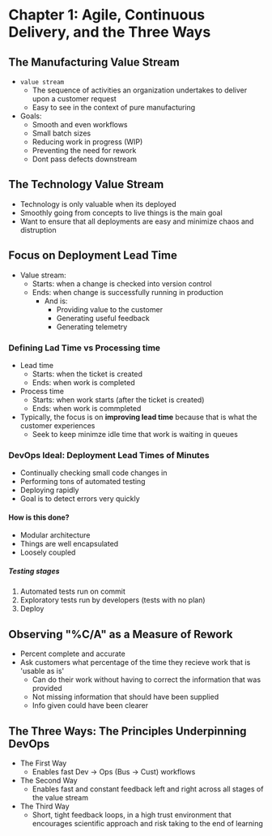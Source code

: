 # Chapter 1: Agile, Continuous Delivery, and the Three Ways

## The Manufacturing Value Stream

* `value stream`
  * The sequence of activities an organization undertakes to deliver upon a customer request
  * Easy to see in the context of pure manufacturing
* Goals:
  * Smooth and even workflows
  * Small batch sizes
  * Reducing work in progress (WIP)
  * Preventing the need for rework
  * Dont pass defects downstream

## The Technology Value Stream

* Technology is only valuable when its deployed
* Smoothly going from concepts to live things is the main goal
* Want to ensure that all deployments are easy and minimize chaos and distruption

## Focus on Deployment Lead Time

* Value stream:
  * Starts: when a change is checked into version control
  * Ends: when change is successfully running in production
    * And is:
      * Providing value to the customer
      * Generating useful feedback
      * Generating telemetry

### Defining Lad Time vs Processing time

* Lead time
  * Starts: when the ticket is created
  * Ends: when work is completed
* Process time
  * Starts: when work starts (after the ticket is created)
  * Ends: when work is commpleted
* Typically, the focus is on **improving lead time** because that is what the customer experiences
  * Seek to keep minimze idle time that work is waiting in queues

### DevOps Ideal: Deployment Lead Times of Minutes

* Continually checking small code changes in
* Performing tons of automated testing
* Deploying rapidly
* Goal is to detect errors very quickly

#### How is this done?

* Modular architecture
* Things are well encapsulated
* Loosely coupled

##### Testing stages

1. Automated tests run on commit
2. Exploratory tests run by developers (tests with no plan)
3. Deploy

## Observing "%C/A" as a Measure of Rework

* Percent complete and accurate
* Ask customers what percentage of the time they recieve work that is 'usable as is'
  * Can do their work without having to correct the information that was provided
  * Not missing information that should have been supplied
  * Info given could have been clearer

## The Three Ways: The Principles Underpinning DevOps

* The First Way
  * Enables fast Dev -> Ops (Bus -> Cust) workflows
* The Second Way
  * Enables fast and constant feedback left and right across all stages of the value stream
* The Third Way
  * Short, tight feedback loops, in a high trust environment that encourages scientific approach and risk taking to the end of learning
